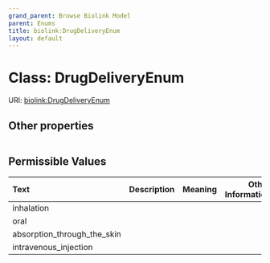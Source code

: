 ```yaml
---
grand_parent: Browse Biolink Model
parent: Enums
title: biolink:DrugDeliveryEnum
layout: default
---
```


# Class: DrugDeliveryEnum




URI: [biolink:DrugDeliveryEnum](https://w3id.org/biolink/vocab/DrugDeliveryEnum)


## Other properties

|  |  |  |
| --- | --- | --- |

## Permissible Values

| Text | Description | Meaning | Other Information |
| :--- | :---: | :---: | ---: |
| inhalation |  |  |  |
| oral |  |  |  |
| absorption_through_the_skin |  |  |  |
| intravenous_injection |  |  |  |

